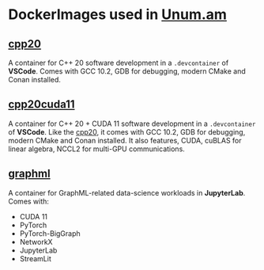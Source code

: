 # DockerImages used in [Unum.am](https://unum.am)

## [cpp20](cpp20/Dockerfile)

A container for C++ 20 software development in a `.devcontainer` of **VSCode**.
Comes with GCC 10.2, GDB for debugging, modern CMake and Conan installed.

## [cpp20cuda11](cpp20cuda11/Dockerfile)

A container for C++ 20 + CUDA 11 software development in a `.devcontainer` of **VSCode**.
Like the [cpp20](#cpp20), it comes with GCC 10.2, GDB for debugging, modern CMake and Conan installed.
It also features, CUDA, cuBLAS for linear algebra, NCCL2 for multi-GPU communications.

## [graphml](graphml/Dockerfile)

A container for GraphML-related data-science workloads in **JupyterLab**. Comes with:

* CUDA 11
* PyTorch
* PyTorch-BigGraph
* NetworkX
* JupyterLab
* StreamLit
